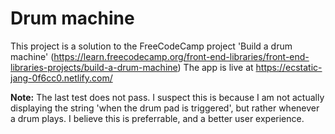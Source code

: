 # Drum machine

This project is a solution to the FreeCodeCamp project 'Build a drum machine' (https://learn.freecodecamp.org/front-end-libraries/front-end-libraries-projects/build-a-drum-machine)
The app is live at https://ecstatic-jang-0f6cc0.netlify.com/

**Note:** The last test does not pass. I suspect this is because I am not actually displaying the string 'when the drum pad is triggered', but rather whenever a drum plays. I believe this is preferrable, and a better user experience.
